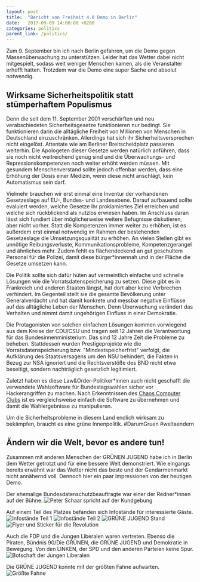 ```yaml
---
layout: post
title:  "Bericht von Freiheit 4.0 Demo in Berlin"
date:   2017-09-09 14:00:00 +0200
categories: politics
parent_link: /politics/
---
```


Zum 9. September bin ich nach Berlin gefahren, um die Demo gegen Massenüberwachung
zu unterstützen. Leider hat das Wetter dabei nicht mitgespielt, sodass weit weniger
Menschen kamen, als die Veranstalter erhofft hatten. Trotzdem war die Demo eine
super Sache und absolut notwendig. 

## Wirksame Sicherheitspolitik statt stümperhaftem Populismus

Denn die seit dem 11. September 2001 verschärften
und neu verabschiedeten Sicherheitsgesetze funktionieren nur bedingt. Sie funktionieren
darin die alltägliche Freiheit von Millionen von Menschen in Deutschland einzuschränken.
Allerdings hat sich ihr Sicherheitsversprechen nicht eingelöst. Attentate wie
am Berliner Breitscheidplatz passieren weiterhin. Die Apologeten dieser Gesetze
werden natürlich anführen, dass sie noch nicht weitreichend genug sind und die
Überwachungs- und Repressionskompetenzen noch weiter erhöht werden müssen.
Mit gesundem Menschenverstand sollte jedoch offenbar werden, dass eine Erhöhung
der Dosis einer Medizin, wenn diese nicht anschlägt, kein Automatismus sein darf.

Vielmehr brauchen wir erst einmal eine Inventur der vorhandenen Gesetzeslage auf
EU-, Bundes- und Landesebene. Darauf aufbauend sollte evaluiert werden, welche 
Gesetze ihr proklamiertes Ziel erreichen und welche sich rückblickend als nutzlos
erwiesen haben. Im Anschluss daran lässt sich fundiert über möglicherweise weitere
Befugnisse diskutieren, aber nicht vorher. Statt die Kompetenzen immer weiter
zu erhöhen, ist es außerdem erst einmal notwendig im Rahmen der bestehenden
Gesetzeslage die Umsetzungsqualität zu erhöhen. An vielen Stellen gibt es unnötige
Reibungsverluste, Kommunikationsprobleme, Kompetenzgerangel und ähnliches mehr.
Zudem fehlt es flächendeckend an gut geschultem Personal für die Polizei, damit
diese bürger*innennah und in der Fläche die Gesetze umsetzen kann.

Die Politik sollte sich dafür hüten auf vermeintlich einfache und schnelle Lösungen
wie die Vorratsdatenspeicherung zu setzen. Diese gibt es in Frankreich und 
anderen Staaten längst, hat dort aber keine Verbrechen verhindert. Im Gegenteil 
stellt sie die gesamte Bevölkerung unter Generalverdacht und hat damit konkrete 
und messbar negative Einflüsse auf das alltägliche Leben der Menschen. Denn 
Überwachung verändert das Verhalten und nimmt damit ungehörigen Einfluss in 
einer Demokratie. 

Die Protagonisten von solchen einfachen Lösungen kommen
vorwiegend aus dem Kreise der CDU/CSU und tragen seit 12 Jahren die Verantwortung
für das Bundesinnenministerium. Das sind 12 Jahre Zeit die Probleme zu beheben.
Stattdessen wurden Prestigeprojekte wie die Vorratsdatenspeicherung bzw.
"Mindestspeicherfrist" verfolgt, die Aufklärung des Staatsversagens um den NSU
behindert, die Fakten in Bezug zur NSA ignoriert und die Rechtsverstöße des BND
nicht etwa beseitigt, sondern nachträglich gesetzlich legitimiert.

Zuletzt haben es diese Law&Order-Politiker\*innen auch nicht geschafft die
verwendete Wahlsoftware für Bundestagswahlen sicher vor Hackerangriffen zu machen.
Nach Erkenntnissen des [Chaos Computer Clubs][0] ist es vergleichsweise einfach die
Software zu übernehmen und damit die Wahlergebnisse zu manipulieren.

Um die Sicherheitsprobleme in diesem Land endlich wirksam zu bekämpfen, braucht
es eine grüne Innenpolitik. #DarumGruen #weltaendern

[0]: http://ccc.de/de/updates/2017/pc-wahl

## Ändern wir die Welt, bevor es andere tun!

Zusammen mit anderen Menschen der GRÜNEN JUGEND habe ich in Berlin dem Wetter
getrotzt und für eine bessere Welt demonstriert. Wie eingangs bereits erwähnt war
das Wetter nicht das beste und der Gendarmenmarkt nicht annähernd voll. Dennoch
hier ein paar Impressionen von der heutigen Demo.

Der ehemalige Bundesdatenschutzbeauftragte war einer der Redner*innen auf der Bühne.
![Peter Schaar spricht auf der Kundgebung](https://media.2martens.de/images/freiheit40-demo-berlin2017/DSC02092.JPG)

Auf einem Teil des Platzes befanden sich Infostände für interessierte Gäste.
![Infostände Teil 1](https://media.2martens.de/images/freiheit40-demo-berlin2017/DSC02093.JPG)
![Infostände Teil 2](https://media.2martens.de/images/freiheit40-demo-berlin2017/DSC02094.JPG)
![GRÜNE JUGEND Stand](https://media.2martens.de/images/freiheit40-demo-berlin2017/DSC02096.JPG)
![Flyer und Sticker für die Revolution](https://media.2martens.de/images/freiheit40-demo-berlin2017/DSC02097.JPG)

Auch die FDP und die Jungen Liberalen waren vertreten. Ebenso die Piraten,
Bündnis 90/Die GRÜNEN, die GRÜNE JUGEND und Demokratie in Bewegung. Von den LINKEN, 
der SPD und den anderen Parteien keine Spur.
![Botschaft der Jungen Liberalen](https://media.2martens.de/images/freiheit40-demo-berlin2017/DSC02107.JPG)

Die GRÜNE JUGEND konnte mit der größten Fahne aufwarten.
![Größte Fahne](https://media.2martens.de/images/freiheit40-demo-berlin2017/DSC02113.JPG)

